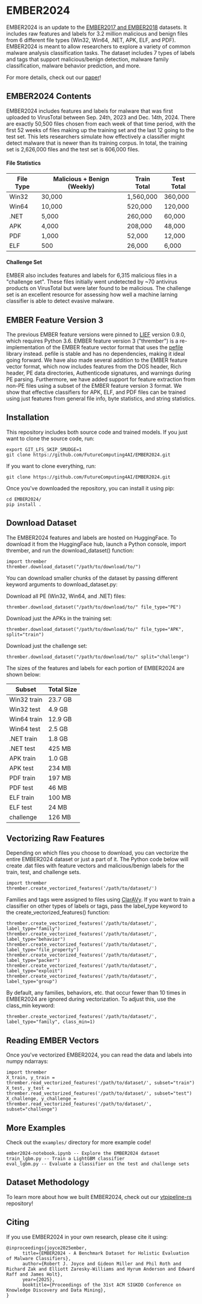 # EMBER2024

EMBER2024 is an update to the [EMBER2017 and EMBER2018](https://github.com/elastic/ember/) datasets. It includes raw features and labels for 3.2 million malicious and benign files from 6 different file types (Win32, Win64, .NET, APK, ELF, and PDF). EMBER2024 is meant to allow researchers to explore a variety of common malware analysis classification tasks. The dataset includes 7 types of labels and tags that support malicious/benign detection, malware family classification, malware behavior prediction, and more.

For more details, check out our [paper](https://arxiv.org/abs/2506.05074)!


## EMBER2024 Contents

EMBER2024 includes features and labels for malware that was first uploaded to VirusTotal between Sep. 24th, 2023 and Dec. 14th, 2024. There are exactly 50,500 files chosen from each week of that time period, with the first 52 weeks of files making up the training set and the last 12 going to the test set. This lets researchers simulate how effectively a classifier might detect malware that is newer than its training corpus. In total, the training set is 2,626,000 files and the test set is 606,000 files.

#### File Statistics
| File Type   | Malicious + Benign (Weekly) | Train Total | Test Total |
| -------- | ------- | ------ | ------- |
| Win32  | 30,000    | 1,560,000 | 360,000 |
| Win64 | 10,000     | 520,000 | 120,000 |
| .NET    | 5,000    | 260,000 | 60,000 |
| APK  | 4,000    | 208,000 | 48,000 |
| PDF | 1,000  | 52,000 | 12,000 |
| ELF    | 500    | 26,000 | 6,000 |

#### Challenge Set

EMBER also includes features and labels for 6,315 malicious files in a "challenge set". These files initially went undetected by ~70 antivirus products on VirusTotal but were later found to be malicious. The challenge set is an excellent resource for assessing how well a machine larning classifier is able to detect evasive malware.


## EMBER Feature Version 3

The previous EMBER feature versions were pinned to [LIEF](lief.re) version 0.9.0, which requires Python 3.6. EMBER feature version 3 ("thrember") is a re-implementation of the EMBER feature vector format that uses the [pefile](https://github.com/erocarrera/pefile) library instead. pefile is stable and has no dependencies, making it ideal going forward. We have also made several addition to the EMBER feature vector format, which now includes features from the DOS header, Rich header, PE data directories, Authenticode signatures, and warnings during PE parsing. Furthermore, we have added support for feature extraction from non-PE files using a subset of the EMBER feature version 3 format. We show that effective classifiers for APK, ELF, and PDF files can be trained using just features from general file info, byte statistics, and string statistics.

## Installation

This repository includes both source code and trained models. If you just want to clone the source code, run:

```
export GIT_LFS_SKIP_SMUDGE=1
git clone https://github.com/FutureComputing4AI/EMBER2024.git
```

If you want to clone everything, run:
```
git clone https://github.com/FutureComputing4AI/EMBER2024.git
```

Once you've downloaded the repository, you can install it using pip:
```
cd EMBER2024/
pip install .
```


## Download Dataset

The EMBER2024 features and labels are hosted on HuggingFace. To download it from the HuggingFace hub, launch a Python console, import thrember, and run the download_dataset() function:

```
import thrember
thrember.download_dataset("/path/to/download/to/")
```

You can download smaller chunks of the dataset by passing different keyword arguments to download_dataset.py:

Download all PE (Win32, Win64, and .NET) files:
```
thrember.download_dataset("/path/to/download/to/" file_type="PE")
```

Download just the APKs in the training set:
```
thrember.download_dataset("/path/to/download/to/" file_type="APK", split="train")
```

Download just the challenge set:

```
thrember.download_dataset("/path/to/download/to/" split="challenge")
```



The sizes of the features and labels for each portion of EMBER2024 are shown below:

| Subset | Total Size |
| ------ | ------ |
| Win32 train | 23.7 GB |
| Win32 test  | 4.9 GB |
| Win64 train | 12.9 GB |
| Win64 test  | 2.5 GB |
| .NET train | 1.8 GB |
| .NET test | 425 MB |
| APK train | 1.0 GB|
| APK test | 234 MB|
| PDF train | 197 MB |
| PDF test | 46 MB |
| ELF train | 100 MB |
| ELF test | 24 MB |
| challenge | 126 MB |


## Vectorizing Raw Features

Depending on which files you choose to download, you can vectorize the entire EMBER2024 dataset or just a part of it. The Python code below will create .dat files with feature vectors and malicious/benign labels for the train, test, and challenge sets.

```
import thrember
thrember.create_vectorized_features('/path/to/dataset/')
```

Families and tags were assigned to files using [ClarAVy](https://github.com/FutureComputing4AI/ClarAVy/). If you want to train a classifier on other types of labels or tags, pass the label_type keyword to the create_vectorized_features() function:

```
thrember.create_vectorized_features('/path/to/dataset/', label_type="family")
thrember.create_vectorized_features('/path/to/dataset/', label_type="behavior")
thrember.create_vectorized_features('/path/to/dataset/', label_type="file_property")
thrember.create_vectorized_features('/path/to/dataset/', label_type="packer")
thrember.create_vectorized_features('/path/to/dataset/', label_type="exploit")
thrember.create_vectorized_features('/path/to/dataset/', label_type="group")
```

By default, any families, behaviors, etc. that occur fewer than 10 times in EMBER2024 are ignored during vectorization. To adjust this, use the class_min keyword:

```
thrember.create_vectorized_features('/path/to/dataset/', label_type="family", class_min=1)
```

## Reading EMBER Vectors

Once you've vectorized EMBER2024, you can read the data and labels into numpy ndarrays:

```
import thrember
X_train, y_train = thrember.read_vectorized_features('/path/to/dataset/', subset="train")
X_test, y_test = thrember.read_vectorized_features('/path/to/dataset/', subset="test")
X_challenge, y_challenge = thrember.read_vectorized_features('/path/to/dataset/', subset="challenge")
```

## More Examples

Check out the ```examples/``` directory for more example code!

```
ember2024-notebook.ipynb -- Explore the EMBER2024 dataset
train_lgbm.py -- Train a LightGBM classifier
eval_lgbm.py -- Evaluate a classifier on the test and challenge sets
```


## Dataset Methodology

To learn more about how we built EMBER2024, check out our [vtpipeline-rs](https://github.com/FutureComputing4AI/vtpipeline-rs) repository!


## Citing

If you use EMBER2024 in your own research, please cite it using:

```
@inproceedings{joyce2025ember,
      title={EMBER2024 - A Benchmark Dataset for Holistic Evaluation of Malware Classifiers},
      author={Robert J. Joyce and Gideon Miller and Phil Roth and Richard Zak and Elliott Zaresky-Williams and Hyrum Anderson and Edward Raff and James Holt},
      year={2025},
      booktitle={Proceedings of the 31st ACM SIGKDD Conference on Knowledge Discovery and Data Mining},
}
